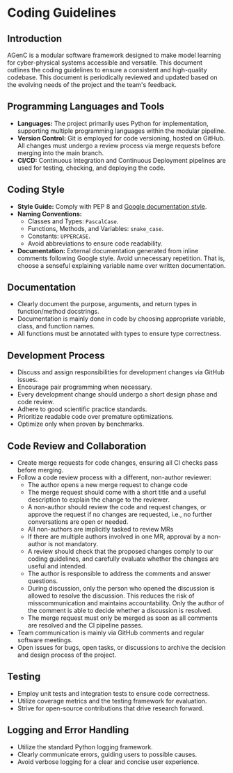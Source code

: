# Coding Guidelines

## Introduction

AGenC is a modular software framework designed to make model learning for cyber-physical systems accessible and versatile.
This document outlines the coding guidelines to ensure a consistent and high-quality codebase.
This document is periodically reviewed and updated based on the evolving needs of the project and the team's feedback.

## Programming Languages and Tools

- **Languages:**
  The project primarily uses Python for implementation, supporting multiple programming languages within the modular pipeline.
- **Version Control:**
  Git is employed for code versioning, hosted on GitHub.
  All changes must undergo a review process via merge requests before merging into the main branch.
- **CI/CD:**
  Continuous Integration and Continuous Deployment pipelines are used for testing, checking, and deploying the code.

## Coding Style

- **Style Guide:** Comply with PEP 8 and [Google documentation style](https://google.github.io/styleguide/pyguide.html#38-comments-and-docstrings).
- **Naming Conventions:**
  - Classes and Types: `PascalCase`.
  - Functions, Methods, and Variables: `snake_case`.
  - Constants: `UPPERCASE`.
  - Avoid abbreviations to ensure code readability.
- **Documentation:**
  External documentation generated from inline comments following Google style.
  Avoid unnecessary repetition.
  That is, choose a senseful explaining variable name over written documentation.

## Documentation

- Clearly document the purpose, arguments, and return types in function/method docstrings.
- Documentation is mainly done in code by choosing appropriate variable, class, and function names.
- All functions must be annotated with types to ensure type correctness.

## Development Process

- Discuss and assign responsibilities for development changes via GitHub issues.
- Encourage pair programming when necessary.
- Every development change should undergo a short design phase and code review.
- Adhere to good scientific practice standards.
- Prioritize readable code over premature optimizations.
- Optimize only when proven by benchmarks.

## Code Review and Collaboration

- Create merge requests for code changes, ensuring all CI checks pass before merging.
- Follow a code review process with a different, non-author reviewer:
  - The author opens a new merge request to change code
  - The merge request should come with a short title and a useful description to explain the change to the reviewer.
  - A non-author should review the code and request changes, or approve the request if no changes are requested, i.e., no further conversations are open or needed.
  - All non-authors are implicitly tasked to review MRs
  - If there are multiple authors involved in one MR, approval by a non-author is not mandatory.
  - A review should check that the proposed changes comply to our coding guidelines, and carefully evaluate whether the changes are useful and intended.
  - The author is responsible to address the comments and answer questions.
  - During discussion, only the person who opened the discussion is allowed to resolve the discussion. This reduces the risk of misscommunication and maintains accountability. Only the author of the comment is able to decide whether a discussion is resolved.
  - The merge request must only be merged as soon as all comments are resolved and the CI pipeline passes.
- Team communication is mainly via GitHub comments and regular software meetings.
- Open issues for bugs, open tasks, or discussions to archive the decision and design process of the project.

## Testing

- Employ unit tests and integration tests to ensure code correctness.
- Utilize coverage metrics and the testing framework for evaluation.
- Strive for open-source contributions that drive research forward.

## Logging and Error Handling

- Utilize the standard Python logging framework.
- Clearly communicate errors, guiding users to possible causes.
- Avoid verbose logging for a clear and concise user experience.

